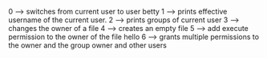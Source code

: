 0 --> switches from current user to user betty
1 --> prints effective username of the current user.
2 --> prints groups of current user
3 --> changes the owner of a file
4 --> creates an empty file
5 --> add execute permission to the owner of the file hello
6 --> grants multiple permissions to the owner and the group owner and  other users
